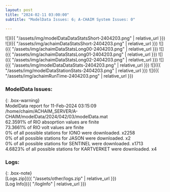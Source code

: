 ```yaml
---
layout: post
title: "2024-02-11 03:00:00"
subtitle: "ModelData Issues: 6; A-CHAIM System Issues: 0"

---
```


![]({{ "/assets/img/modelDataDataStatsShort-2404203.png" | relative_url }})
![]({{ "/assets/img/achaimDataStatsShort-2404203.png" | relative_url }})
![]({{ "/assets/img/achaimDataStatsLong00-2404203.png" | relative_url }})
![]({{ "/assets/img/achaimDataStatsLong01-2404203.png" | relative_url }})
![]({{ "/assets/img/achaimDataStatsLong02-2404203.png" | relative_url }})
![]({{ "/assets/img/modelDataDataStats-2404203.png" | relative_url }})
![]({{ "/assets/img/modelDataStationStats-2404203.png" | relative_url }})
![]({{ "/assets/img/achaimRunTime-2404203.png" | relative_url }})


### ModelData Issues:  
  
{: .box-warning}  
 ModelData report for 11-Feb-2024 03:15:09   
 /home/chaim/ACHAIM_SERVER/A-CHAIM/modelData/2024/042/03/modelData.mat   
 62.3591% of RIO absoprtion values are finite   
 73.3661% of RIO volt values are finite   
 0% of all possible stations for IONO were downloaded. x2258   
 0% of all possible stations for JASON were downloaded. x2   
 0% of all possible stations for SENTINEL were downloaded. x1713   
 4.6823% of all possible stations for KARTVERKET were downloaded. x4   
  


### Logs:  
  
{: .box-note}  
[Logs.zip]({{ "/assets/other/logs.zip" | relative_url }})  
[Log Info]({{ "/logInfo" | relative_url }})  
